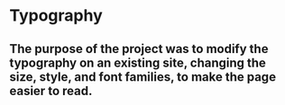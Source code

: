 # Typography
## The purpose of the project was to modify the typography on an existing site, changing the size, style, and font families, to make the page easier to read.
